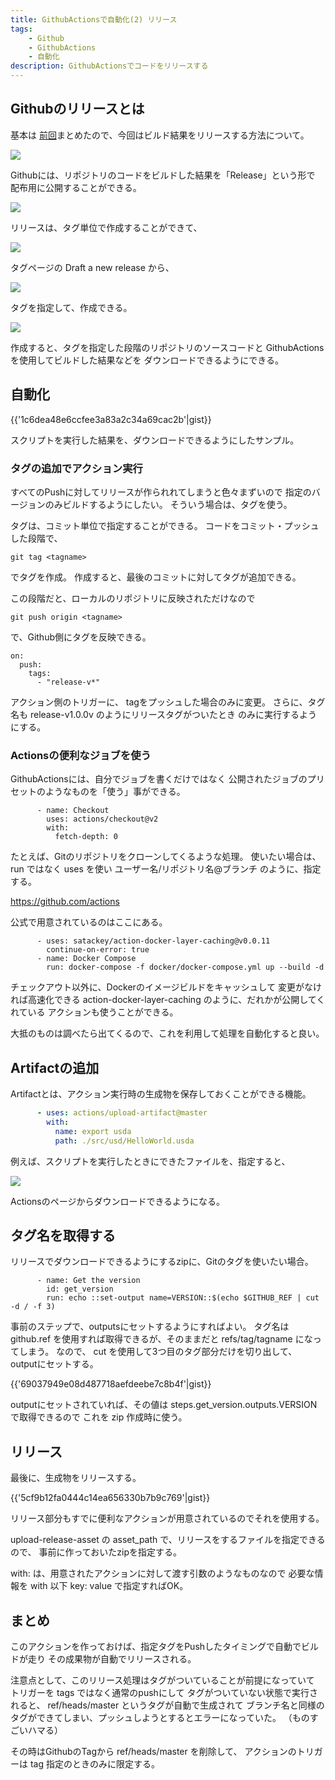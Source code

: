 ```yaml
---
title: GithubActionsで自動化(2) リリース
tags:
    - Github
    - GithubActions
    - 自動化
description: GithubActionsでコードをリリースする
---
```


## Githubのリリースとは

基本は [前回](00_GithubActions_01.md)まとめたので、今回はビルド結果をリリースする方法について。

![](https://gyazo.com/69c35b9f5cba3fb76706fb762877349f.png)

Githubには、リポジトリのコードをビルドした結果を「Release」という形で
配布用に公開することができる。

![](https://gyazo.com/bba50b92bdb214d85c88dce1d8a1bdff.png)

リリースは、タグ単位で作成することができて、

![](https://gyazo.com/b893b2c04628bfd428f7c7ac12872c29.png)

タグページの Draft a new release から、

![](https://gyazo.com/33c4b6990f4c820956ca16a1a92563e5.png)

タグを指定して、作成できる。

![](https://gyazo.com/81a0b53a3061358c61ecb51ff9a903fd.png)

作成すると、タグを指定した段階のリポジトリのソースコードと
GithubActionsを使用してビルドした結果などを
ダウンロードできるようにできる。

## 自動化

{{'1c6dea48e6ccfee3a83a2c34a69cac2b'|gist}}

スクリプトを実行した結果を、ダウンロードできるようにしたサンプル。

### タグの追加でアクション実行

すべてのPushに対してリリースが作られれてしまうと色々まずいので
指定のバージョンのみビルドするようにしたい。
そういう場合は、タグを使う。

タグは、コミット単位で指定することができる。
コードをコミット・プッシュした段階で、
```
git tag <tagname>
```
でタグを作成。
作成すると、最後のコミットに対してタグが追加できる。

この段階だと、ローカルのリポジトリに反映されただけなので

```
git push origin <tagname>
```

で、Github側にタグを反映できる。

```
on:
  push:
    tags:
      - "release-v*"
```

アクション側のトリガーに、 tagをプッシュした場合のみに変更。
さらに、タグ名も release-v1.0.0v のようにリリースタグがついたとき
のみに実行するようにする。

### Actionsの便利なジョブを使う

GithubActionsには、自分でジョブを書くだけではなく
公開されたジョブのプリセットのようなものを「使う」事ができる。
```
      - name: Checkout
        uses: actions/checkout@v2
        with:
          fetch-depth: 0
```
たとえば、Gitのリポジトリをクローンしてくるような処理。
使いたい場合は、 run ではなく uses を使い
ユーザー名/リポジトリ名@ブランチ のように、指定する。

https://github.com/actions

公式で用意されているのはここにある。

```
      - uses: satackey/action-docker-layer-caching@v0.0.11
        continue-on-error: true
      - name: Docker Compose
        run: docker-compose -f docker/docker-compose.yml up --build -d
```

チェックアウト以外に、Dockerのイメージビルドをキャッシュして
変更がなければ高速化できる action-docker-layer-caching のように、だれかが公開してくれている
アクションも使うことができる。

大抵のものは調べたら出てくるので、これを利用して処理を自動化すると良い。

## Artifactの追加

Artifactとは、アクション実行時の生成物を保存しておくことができる機能。

```yml
      - uses: actions/upload-artifact@master
        with:
          name: export usda
          path: ./src/usd/HelloWorld.usda
```

例えば、スクリプトを実行したときにできたファイルを、指定すると、

![](https://gyazo.com/d6ee14e3906249d3a51927bdee32b1cc.png)

Actionsのページからダウンロードできるようになる。

## タグ名を取得する

リリースでダウンロードできるようにするzipに、Gitのタグを使いたい場合。

```
      - name: Get the version
        id: get_version
        run: echo ::set-output name=VERSION::$(echo $GITHUB_REF | cut -d / -f 3)
```

事前のステップで、outputsにセットするようにすればよい。
タグ名は github.ref を使用すれば取得できるが、そのままだと refs/tag/tagname になってしまう。
なので、 cut を使用して3つ目のタグ部分だけを切り出して、 outputにセットする。

{{'69037949e08d487718aefdeebe7c8b4f'|gist}}

outputにセットされていれば、その値は steps.get_version.outputs.VERSION で取得できるので
これを zip 作成時に使う。

## リリース

最後に、生成物をリリースする。

{{'5cf9b12fa0444c14ea656330b7b9c769'|gist}}

リリース部分もすでに便利なアクションが用意されているのでそれを使用する。

upload-release-asset の asset_path で、リリースをするファイルを指定できるので、
事前に作っておいたzipを指定する。

with: は、用意されたアクションに対して渡す引数のようなものなので
必要な情報を with 以下 key: value で指定すればOK。

## まとめ

このアクションを作っておけば、指定タグをPushしたタイミングで自動でビルドが走り
その成果物が自動でリリースされる。

注意点として、このリリース処理はタグがついていることが前提になっていて
トリガーを tags ではなく通常のpushにして
タグがついていない状態で実行されると、 ref/heads/master というタグが自動で生成されて
ブランチ名と同様のタグができてしまい、プッシュしようとするとエラーになっていた。
（ものすごいハマる）

その時はGithubのTagから ref/heads/master を削除して、
アクションのトリガーは tag 指定のときのみに限定する。